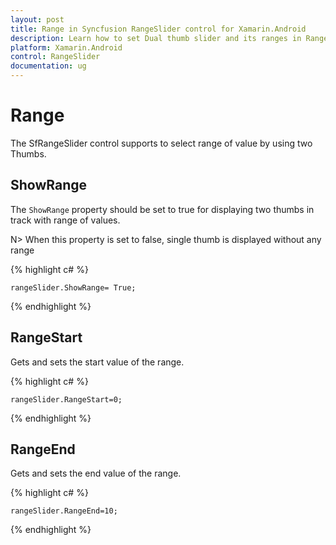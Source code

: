 ```yaml
---
layout: post
title: Range in Syncfusion RangeSlider control for Xamarin.Android
description: Learn how to set Dual thumb slider and its ranges in RangeSlider control.
platform: Xamarin.Android
control: RangeSlider
documentation: ug
---
```


# Range

The SfRangeSlider control supports to select range of value by using two Thumbs.

## ShowRange

The `ShowRange` property should be set to true for displaying two thumbs in track with range of values.

N> When this property is set to false, single thumb is displayed without any range 

{% highlight c# %}

	rangeSlider.ShowRange= True;

{% endhighlight %}

## RangeStart

Gets and sets the start value of the range.

{% highlight c# %}

	rangeSlider.RangeStart=0;

{% endhighlight %}

## RangeEnd

Gets and sets the end value of the range.

{% highlight c# %}

	rangeSlider.RangeEnd=10;

{% endhighlight  %}
